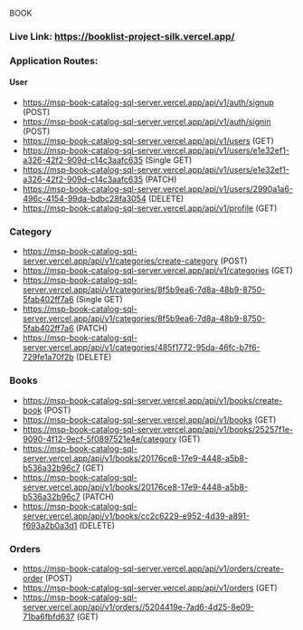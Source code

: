 BOOK
### Live Link: https://booklist-project-silk.vercel.app/

### Application Routes:

#### User

- https://msp-book-catalog-sql-server.vercel.app/api/v1/auth/signup (POST)
- https://msp-book-catalog-sql-server.vercel.app/api/v1/auth/signin (POST)
- https://msp-book-catalog-sql-server.vercel.app/api/v1/users (GET)
- https://msp-book-catalog-sql-server.vercel.app/api/v1/users/e1e32ef1-a326-42f2-909d-c14c3aafc635 (Single GET)
- https://msp-book-catalog-sql-server.vercel.app/api/v1/users/e1e32ef1-a326-42f2-909d-c14c3aafc635 (PATCH)
- https://msp-book-catalog-sql-server.vercel.app/api/v1/users/2990a1a6-496c-4154-99da-bdbc28fa3054 (DELETE)
- https://msp-book-catalog-sql-server.vercel.app/api/v1/profile (GET)

### Category

- https://msp-book-catalog-sql-server.vercel.app/api/v1/categories/create-category (POST)
- https://msp-book-catalog-sql-server.vercel.app/api/v1/categories (GET)
- https://msp-book-catalog-sql-server.vercel.app/api/v1/categories/8f5b9ea6-7d8a-48b9-8750-5fab402ff7a6 (Single GET)
- https://msp-book-catalog-sql-server.vercel.app/api/v1/categories/8f5b9ea6-7d8a-48b9-8750-5fab402ff7a6 (PATCH)
- https://msp-book-catalog-sql-server.vercel.app/api/v1/categories/485f1772-95da-46fc-b7f6-729fe1a70f2b (DELETE)

### Books

- https://msp-book-catalog-sql-server.vercel.app/api/v1/books/create-book (POST)
- https://msp-book-catalog-sql-server.vercel.app/api/v1/books (GET)
- https://msp-book-catalog-sql-server.vercel.app/api/v1/books/25257f1e-9090-4f12-9ecf-5f0897521e4e/category (GET)
- https://msp-book-catalog-sql-server.vercel.app/api/v1/books/20176ce8-17e9-4448-a5b8-b536a32b96c7 (GET)
- https://msp-book-catalog-sql-server.vercel.app/api/v1/books/20176ce8-17e9-4448-a5b8-b536a32b96c7 (PATCH)
- https://msp-book-catalog-sql-server.vercel.app/api/v1/books/cc2c6229-e952-4d39-a891-f693a2b0a3d1 (DELETE)

### Orders

- https://msp-book-catalog-sql-server.vercel.app/api/v1/orders/create-order (POST)
- https://msp-book-catalog-sql-server.vercel.app/api/v1/orders (GET)
- https://msp-book-catalog-sql-server.vercel.app/api/v1/orders//5204419e-7ad6-4d25-8e09-71ba6fbfd637 (GET)


